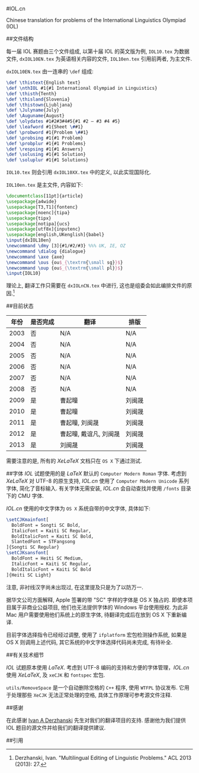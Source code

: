 #IOL.cn

Chinese translation for problems of the International Linguistics Olympiad (IOL)

##文件结构

每一届 IOL 赛题由三个文件组成, 以第十届 IOL 的英文版为例, ``IOL10.tex`` 为数据文件, ``dxIOL10EN.tex`` 为英语相关内容的文件, ``IOL10en.tex`` 引用前两者, 为主文件.

``dxIOL10EN.tex`` 由一连串的 ``\def`` 组成:

```LaTeX
\def \thistext{English text}
\def \nthIOL #1{#1 International Olympiad in Linguistics}
\def \thisth{Tenth}
\def \thisland{Slovenia}
\def \thistown{Ljubljana}
\def \Julyname{July}
\def \Auguname{August}
\def \olydates #1#2#3#4#5{#1 #2 – #3 #4 #5}
\def \leafword #1{Sheet \##1}
\def \probword #1{Problem \##1}
\def \probsing #1{#1 Problem}
\def \probplur #1{#1 Problems}
\def \respsing #1{#1 Answers}
\def \solusing #1{#1 Solution}
\def \soluplur #1{#1 Solutions}
```

``IOL10.tex`` 则会引用 ``dxIOL10XX.tex`` 中的定义, 以此实现国际化.

``IOL10en.tex`` 是主文件, 内容如下:

```LaTeX
\documentclass[11pt]{article}
\usepackage{a4wide}
\usepackage[T3,T1]{fontenc}
\usepackage[noenc]{tipa}
\usepackage{tipx}
\usepackage[notipa]{ucs}
\usepackage[utf8x]{inputenc}
\usepackage[english,UKenglish]{babel}
\input{dxIOL10en}
\newcommand \dmy [3]{#1/#2/#3} %%% UK, IE, OZ
\newcommand \dialog {dialogue}
\newcommand \axe {axe}
\newcommand \ous {ou$_{\textrm{\small sg}}$}
\newcommand \oup {ou$_{\textrm{\small pl}}$}
\input{IOL10}
```

理论上, 翻译工作只需要在 ``dxIOLnCN.tex`` 中进行, 这也是组委会如此编排文件的原因.[^1]

##目前状态

年份 | 是否完成 | 翻译 | 排版
--- | --- | --- | ---
2003 | 否 | N/A | N/A
2004 | 否 | N/A | N/A
2005 | 否 | N/A | N/A
2006 | 否 | N/A | N/A
2007 | 否 | N/A | N/A
2008 | 否 | N/A | N/A
2009 | 是 | 曹起曈 | 刘闽晟
2010 | 是 | 曹起曈 | 刘闽晟
2011 | 是 | 曹起曈, 刘闽晟 | 刘闽晟
2012 | 是 | 曹起曈, 戴谊凡, 刘闽晟 | 刘闽晟
2013 | 是 | 刘闽晟 | 刘闽晟

需要注意的是, 所有的 *XeLaTeX* 文档只在 ``OS X`` 下通过测试.

##字体
*IOL* 试题使用的是 *LaTeX* 默认的 ``Computer Modern Roman`` 字体. 考虑到 *XeLaTeX* 对 UTF-8 的原生支持, *IOL.cn* 使用了 ``Computer Modern Unicode`` 系列字体, 简化了音标输入. 有关字体无需安装, *IOL.cn* 会自动查找并使用 ``/fonts`` 目录下的 CMU 字体.

*IOL.cn* 使用的中文字体为 ``OS X`` 系统自带的中文字体, 具体如下:

``` LaTeX
\setCJKmainfont[
  BoldFont = Songti SC Bold,
  ItalicFont = Kaiti SC Regular,
  BoldItalicFont = Kaiti SC Bold,
  SlantedFont = STFangsong
]{Songti SC Regular}
\setCJKsansfont[
  BoldFont = Heiti SC Medium,
  ItalicFont = Kaiti SC Regular,
  BoldItalicFont = Kaiti SC Bold
]{Heiti SC Light}
```
注意, 非衬线汉字尚未出现过, 在这里提及只是为了以防万一.

据华文公司方面解释, Apple 签署的带 "SC" 字样的字体是 OS X 独占的. 即使本项目属于非商业公益项目, 他们也无法提供字体的 Windows 平台使用授权. 为此非 Mac 用户需要使用他们系统上的原生字体, 待翻译完成后在放到 OS X 下重新编译.

目前字体选择指令已经经过调整, 使用了 ``ifplatform`` 宏包检测操作系统, 如果是 OS X 则调用上述代码, 其它系统的中文字体选择代码尚未完成, 有待补全.

##有关技术细节

*IOL* 试题原本使用 *LaTeX*. 考虑到 UTF-8 编码的支持和方便的字体管理，*IOL.cn* 使用 *XeLaTeX*, 及 ``xeCJK`` 和 ``fontspec`` 宏包.

``utils/RemoveSpace`` 是一个自动删除空格的 ``C++`` 程序, 使用 ``WTFPL`` 协议发布. 它用于处理那些 ``XeCJK`` 无法正常处理的空格, 具体工作原理可参考源文件注释.

##感谢

在此感谢 [Ivan A Derzhanski](http://www.math.bas.bg/~iad/) 先生对我们的翻译项目的支持. 感谢他为我们提供 IOL 题目的源文件并给我们的翻译提供建议.

##引用

[^1]:Derzhanski, Ivan. "Multilingual Editing of Linguistic Problems." ACL 2013 (2013): 27.